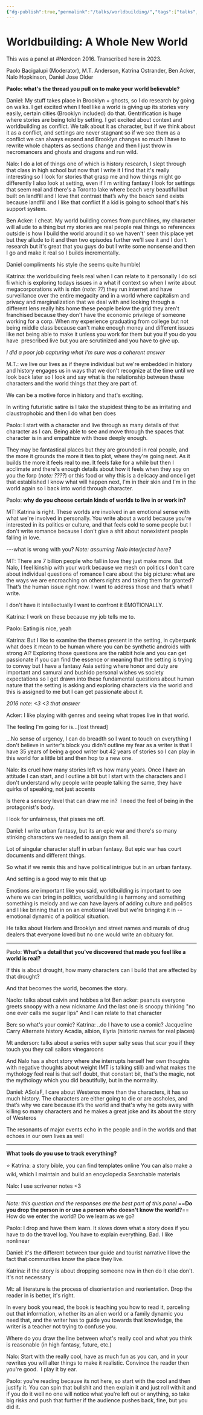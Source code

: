 ```yaml
---
{"dg-publish":true,"permalink":"/talks/worldbuilding/","tags":["talks","nerdcon","rpg","writing"],"noteIcon":1}
---
```


# Worldbuilding: A Whole New World

This was a panel at #Nerdcon 2016. Transcribed here in 2023.

Paolo Bacigalupi (Moderator), M.T. Anderson, Katrina Ostrander, Ben Acker, Nalo Hopkinson, Daniel Jose Older

**Paolo: what's the thread you pull on to make your world believable?**

Daniel: My stuff takes place in Brooklyn + ghosts, so I do research by going on walks. I get excited when I feel like a world is giving up its stories very easily, certain cities (Brooklyn included) do that. Gentrification is huge where stories are being told by setting. I get excited about context and worldbuilding as conflict. We talk about it as character, but if we think about it as a conflict, and settings are never stagnant so if we see them as a conflict we can always expand and Brooklyn changes so much I have to rewrite whole chapters as sections change and then I just throw in necromancers and ghosts and dragons and run wild.

Nalo: I do a lot of things one of which is history research, I slept through that class in high school but now that I write it I find that it's really interesting so I look for stories that grasp me and how things might go differently I also look at setting, even if I m writing fantasy I look for settings that seem real and there's a Toronto lake where beach very beautiful but built on landfill and I love that contrast that’s why the beach sand exists because landfill and I like that conflict
	If a kid is going to school that's his support system.

Ben Acker: I cheat. My world building comes from punchlines, my character will allude to a thing but my stories are real people real things so references outside is how I build the world around it so we haven't' seen this place yet but they allude to it and then two episodes further we'll see it and I don't research but it's great that you guys do but I write some nonsense and then I go and make it real so I builds incrementally.

Daniel compliments his style (he seems quite humble)

Katrina: the worldbuilding feels real when I can relate to it personally I do sci fi which is exploring todays issues in a what if context so when I write about megacorporations with is nbn (*note: ??*) they run internet and have surveillance over the entire megacity and in a world where capitalism and privacy and marginalization that we deal with and looking through a different lens really hits home these people below the grid they aren't franchised because they don't have the economic privilege of someone working for a corp. When my experience graduating from college but not being middle class because can't make enough money and different issues like not being able to make it unless you work for them but you if you do you have  prescribed live but you are scrutinized and you have to give up.

*I did a poor job capturing what I'm sure was a coherent answer*

M.T.: we live our lives as if theyre individual but we're embedded in history and history engages us in ways that we don't recognize at the time until we look back later so I look and say what is the relationship between these characters and the world things that they are part of.

We can be a motive force in history and that's exciting.

In writing futuristic satire is I take the stupidest thing to be as irritating and claustrophobic and then I do what ben does

Paolo: I start with a character and live through as many details of that character as I can. Being able to see and move through the spaces that character is in and empathize with those deeply enough. 

They may be fantastical places but they are grounded in real people, and the more it grounds the more it ties to plot, where they're going next. As it builds the more it feels real to me. It feels fake for a while but then I acclimate and there's enough details about how it feels when they soy on you the forp  (*note: ????*) or this food or why this is a delicacy and once I get that established I know what will happen next, I'm in their skin and I'm in the world again so I back into world through character.

Paolo: **why do you choose certain kinds of worlds to live in or work in?**

MT: Katrina is right. These worlds are involved in an emotional sense with what we're involved in personally. You write about a world because you're interested in its politics or culture, and that feels cold to some people but I don't write romance because I don't give a shit about nonexistent people falling in love.

---what is wrong with you? *Note: assuming Nalo interjected here?*

MT: There are 7 billion people who fall in love they just make more. But Nalo, I feel kinship with your work because we mesh on politics I don't care about individual questions of romance I care about the big picture: what are the ways we are encroaching on others rights and taking them for granted? That’s the human issue right now. I want to address those and that’s what I write.

I don't have it intellectually I want to confront it EMOTIONALLY.

Katrina: I work on these because my job tells me to.

Paolo: Eating is nice, yeah

Katrina: But I like to examine the themes present in the setting, in cyberpunk what does it mean to be human where you can be synthetic androids with strong AI? Exploring those questions are the rabbit hole and you can get passionate if you can find the essence or meaning that the setting is trying to convey but I have a fantasy Asia setting where honor and duty are important and samurai and bushido personal wishes vs society expectations so I get drawn into these fundamental questions about human nature that the setting is asking and exploring characters via the world and this is assigned to me but I can get passionate about it.

*2016 note: <3 <3 that answer*

Acker: I like playing with genres and seeing what tropes live in that world.

The feeling I'm going for is...\[lost thread]

...No sense of urgency, I can do breadth so I want to touch on everything I don't believe in writer's block you didn't outline my fear as a writer is that I have 35 years of being a good writer but 42 years of stories so I can play in this world for a little bit and then hop to a new one.

Nalo: its cruel how many stories left vs how many years. Once I have an attitude I can start, and I outline a bit but I start with the characters and I don't understand why people write people talking the same, they have quirks of speaking, not just accents

Is there a sensory level that can draw me in?  I need the feel of being in the protagonist's body.

I look for unfairness, that pisses me off.

Daniel: I write urban fantasy, but its an epic war and there's so many stinking characters we needed to assign them all.

Lot of singular character stuff in urban fantasy.
But epic war has court documents and different things.

So what if we remix this and have political intrigue but in an urban fantasy.

And setting is a good way to mix that up

Emotions are important like you said, worldbuilding is important to see where we can bring in politics, worldbuilding is harmony and something something is melody and we can have layers of adding culture and politics and I like brining that in on an emotional level but we're bringing it in --emotional dynamic of a political situation.

He talks about Harlem and Brooklyn and street names and murals of drug dealers that everyone loved but no one would write an obituary for.

---

Paolo: **What's a detail that you've discovered that made you feel like a world is real?**

If this is about drought, how many characters can I build that are affected by that drought?

And that becomes the world, becomes the story.


Naolo: talks about calvin and hobbes a lot
Ben acker: peanuts everyone greets snoopy with a new nickname
And the last one is snoopy thinking "no one ever calls me sugar lips"
And I can relate to that character

Ben: so what's your comic?
Katrina: ..do I have to use a comic?
	Jacqueline Carry
	Alternate history
	Acadia, albion, illyria (historic names for real places)

Mt anderson: talks about a series with super salty seas that scar you if they touch you they call sailors vinegaroons

And Nalo has a short story where she interrupts herself her own thoughts with negative thoughts about weight (MT is talking still) and what makes the mythology feel real is that self doubt, that constant bit, that's the magic, not the mythology which you did beautifully, but in the normality.

Daniel: ASoIaF, I care about Westeros more than the characters, it has so much history. The characters are either going to die or are assholes, and that’s why we care because it’s the world and that's why he gets away with killing so many characters and he makes a great joke and its about the story of Westeros

The resonants of major events echo in the people and in the worlds and that echoes in our own lives as well

---

**What tools do you use to track everything?**

⭐ Katrina: a story bible, you can find templates online
You can also make a wiki, which I maintain and build an encyclopedia
Searchable materials

Nalo: I use scrivener notes <3

---

*Note: this question and the responses are the best part of this panel*
==**Do you drop the person in or use a person who doesn't know the world?**==
	How do we enter the world?
	Do we learn as we go?

Paolo: I drop and have them learn. It slows down what a story does if you have to do the travel log.
You have to explain everything. Bad.
I like nonlinear

Daniel: it's the different between tour guide and tourist narrative
I love the fact that communities know the place they live.

Katrina: if the story is about dropping someone new in then do it else don't. it's not necessary

Mt: all literature is the process of disorientation and reorientation. Drop the reader in is better, it's right.

In every book you read, the book is teaching you how to read it, parceling out that information, whether its an alien world or a family dynamic you need that, and the writer has to guide you towards that knowledge, the writer is a teacher not trying to confuse you.

Where do you draw the line between what's really cool and what you think is reasonable (in high fantasy, future, etc.)

Nalo: Start with the really cool, have as much fun as you can, and in your rewrites you will alter things to make it realistic. Convince the reader then you're good.  I play it by ear.

Paolo: you're reading because its not here, so start with the cool and then justify it. You can spin that bullshit and then explain it and just roll with it and if you do it well no one will notice what you're left out or anything, so take big risks and push that further if the audience pushes back, fine, but you did it.